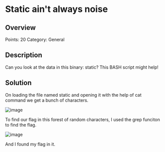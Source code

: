 # Static ain't always noise

## Overview
  Points: 20
  Category: General

## Description
  Can you look at the data in this binary: static? This BASH script might help!

## Solution
  On loading the file named static and opening it with the help of cat command we get a bunch of characters.

  ![image](https://github.com/Mnj-ToTheTop/Pico_CTF/assets/153396359/c4d5e805-ba89-48fe-8e29-b46df4e513a1)

  To find our flag in this forest of random characters, I used the grep funciton to find the flag.

  ![image](https://github.com/Mnj-ToTheTop/Pico_CTF/assets/153396359/8f291e45-5427-4af6-ad02-6b0d6d309ee5)

  And I found my flag in it.
